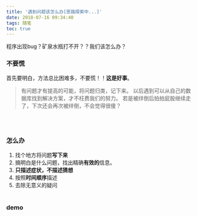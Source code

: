 ```yaml
---
title: '遇到问题该怎么办[思路探索中...]'
date: 2018-07-16 09:34:40
tags: 随笔
toc: true
---
```

程序出现bug？矿泉水瓶打不开？？我们该怎么办？
<!--more-->
### 不要慌
首先要明白，方法总比困难多，不要慌！！**这是好事**。

>有问题才有提高的可能，将问题归类，记下来。
>以后遇到可以从自己的数据库找到解决方案，才不枉费我们的努力。
>若是被绊倒后拍拍屁股继续走了，下次还会再次被绊倒，不会觉得很傻？

<br><br>
### 怎么办
1. 找个地方将问题**写下来**
2. 搞明白是什么问题，找出精确**有效的**信息。
3. **只描述症状，不描述猜想**
4. 按照**时间顺序**描述
5. 去除无意义的疑问
<br><br>
### demo
